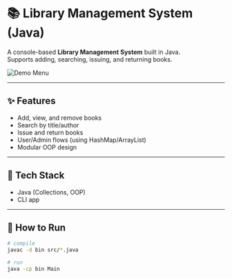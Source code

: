 # 📚 Library Management System (Java)

A console-based **Library Management System** built in Java.  
Supports adding, searching, issuing, and returning books.  

![Demo Menu](docs/screenshots/menu.png)

---

## ✨ Features
- Add, view, and remove books  
- Search by title/author  
- Issue and return books  
- User/Admin flows (using HashMap/ArrayList)  
- Modular OOP design  

---

## 🧱 Tech Stack
- Java (Collections, OOP)  
- CLI app  

---

## 🚀 How to Run
```bash
# compile
javac -d bin src/*.java

# run
java -cp bin Main
